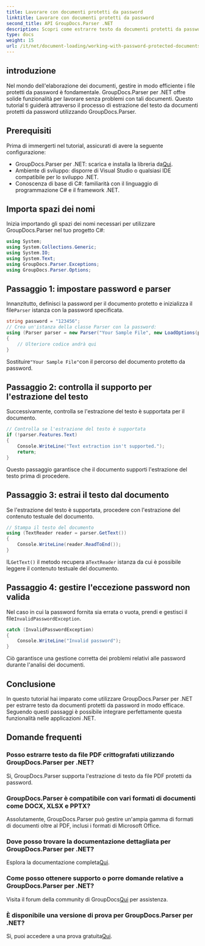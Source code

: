 ```yaml
---
title: Lavorare con documenti protetti da password
linktitle: Lavorare con documenti protetti da password
second_title: API GroupDocs.Parser .NET
description: Scopri come estrarre testo da documenti protetti da password utilizzando GroupDocs.Parser per .NET. Migliora le tue capacità di elaborazione dei documenti.
type: docs
weight: 15
url: /it/net/document-loading/working-with-password-protected-documents/
---
```

## introduzione
Nel mondo dell'elaborazione dei documenti, gestire in modo efficiente i file protetti da password è fondamentale. GroupDocs.Parser per .NET offre solide funzionalità per lavorare senza problemi con tali documenti. Questo tutorial ti guiderà attraverso il processo di estrazione del testo da documenti protetti da password utilizzando GroupDocs.Parser.
## Prerequisiti
Prima di immergerti nel tutorial, assicurati di avere la seguente configurazione:
-  GroupDocs.Parser per .NET: scarica e installa la libreria da[Qui](https://releases.groupdocs.com/parser/net/).
- Ambiente di sviluppo: disporre di Visual Studio o qualsiasi IDE compatibile per lo sviluppo .NET.
- Conoscenza di base di C#: familiarità con il linguaggio di programmazione C# e il framework .NET.

## Importa spazi dei nomi
Inizia importando gli spazi dei nomi necessari per utilizzare GroupDocs.Parser nel tuo progetto C#:
```csharp
using System;
using System.Collections.Generic;
using System.IO;
using System.Text;
using GroupDocs.Parser.Exceptions;
using GroupDocs.Parser.Options;
```

## Passaggio 1: impostare password e parser
 Innanzitutto, definisci la password per il documento protetto e inizializza il file`Parser` istanza con la password specificata.
```csharp
string password = "123456";
// Crea un'istanza della classe Parser con la password:
using (Parser parser = new Parser("Your Sample File", new LoadOptions(password)))
{
    // Ulteriore codice andrà qui
}
```
 Sostituire`"Your Sample File"`con il percorso del documento protetto da password.
## Passaggio 2: controlla il supporto per l'estrazione del testo
Successivamente, controlla se l'estrazione del testo è supportata per il documento.
```csharp
// Controlla se l'estrazione del testo è supportata
if (!parser.Features.Text)
{
    Console.WriteLine("Text extraction isn't supported.");
    return;
}
```
Questo passaggio garantisce che il documento supporti l'estrazione del testo prima di procedere.
## Passaggio 3: estrai il testo dal documento
Se l'estrazione del testo è supportata, procedere con l'estrazione del contenuto testuale del documento.
```csharp
// Stampa il testo del documento
using (TextReader reader = parser.GetText())
{
    Console.WriteLine(reader.ReadToEnd());
}
```
 IL`GetText()` il metodo recupera a`TextReader` istanza da cui è possibile leggere il contenuto testuale del documento.
## Passaggio 4: gestire l'eccezione password non valida
 Nel caso in cui la password fornita sia errata o vuota, prendi e gestisci il file`InvalidPasswordException`.
```csharp
catch (InvalidPasswordException)
{
    Console.WriteLine("Invalid password");
}
```
Ciò garantisce una gestione corretta dei problemi relativi alle password durante l'analisi dei documenti.

## Conclusione
In questo tutorial hai imparato come utilizzare GroupDocs.Parser per .NET per estrarre testo da documenti protetti da password in modo efficace. Seguendo questi passaggi è possibile integrare perfettamente questa funzionalità nelle applicazioni .NET.

## Domande frequenti
### Posso estrarre testo da file PDF crittografati utilizzando GroupDocs.Parser per .NET?
Sì, GroupDocs.Parser supporta l'estrazione di testo da file PDF protetti da password.
### GroupDocs.Parser è compatibile con vari formati di documenti come DOCX, XLSX e PPTX?
Assolutamente, GroupDocs.Parser può gestire un'ampia gamma di formati di documenti oltre al PDF, inclusi i formati di Microsoft Office.
### Dove posso trovare la documentazione dettagliata per GroupDocs.Parser per .NET?
 Esplora la documentazione completa[Qui](https://reference.groupdocs.com/parser/net/).
### Come posso ottenere supporto o porre domande relative a GroupDocs.Parser per .NET?
 Visita il forum della community di GroupDocs[Qui](https://forum.groupdocs.com/c/parser/17) per assistenza.
### È disponibile una versione di prova per GroupDocs.Parser per .NET?
 Sì, puoi accedere a una prova gratuita[Qui](https://releases.groupdocs.com/).